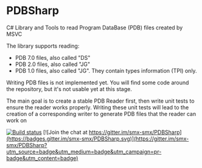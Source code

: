 # PDBSharp
C# Library and Tools to read Program DataBase (PDB) files created by MSVC

The library supports reading:
- PDB 7.0 files, also called "DS"
- PDB 2.0 files, also called "JG"
- PDB 1.0 files, also called "JG". They contain types information (TPI) only.

Writing PDB files is not implemented yet. You will find some code around the repository, but it's not usable yet at this stage.

The main goal is to create a stable PDB Reader first, then write unit tests to ensure the reader works properly.
Writing these unit tests will lead to the creation of a corresponding writer to generate PDB files that the reader can work on

[![Build status](https://ci.appveyor.com/api/projects/status/phudbuu0pt3dg9yp/branch/master?svg=true)](https://ci.appveyor.com/project/smx-smx/pdbsharp/branch/master) [![Join the chat at https://gitter.im/smx-smx/PDBSharp](https://badges.gitter.im/smx-smx/PDBSharp.svg)](https://gitter.im/smx-smx/PDBSharp?utm_source=badge&utm_medium=badge&utm_campaign=pr-badge&utm_content=badge)
